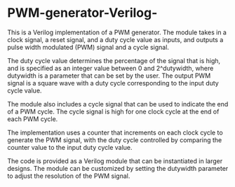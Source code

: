 # PWM-generator-Verilog-


This is a Verilog implementation of a PWM generator. The module takes in a clock signal, a reset signal, and a duty cycle value as inputs, and outputs a pulse width modulated (PWM) signal and a cycle signal.

The duty cycle value determines the percentage of the signal that is high, and is specified as an integer value between 0 and 2^dutywidth, where dutywidth is a parameter that can be set by the user. The output PWM signal is a square wave with a duty cycle corresponding to the input duty cycle value.

The module also includes a cycle signal that can be used to indicate the end of a PWM cycle. The cycle signal is high for one clock cycle at the end of each PWM cycle.

The implementation uses a counter that increments on each clock cycle to generate the PWM signal, with the duty cycle controlled by comparing the counter value to the input duty cycle value.

The code is provided as a Verilog module that can be instantiated in larger designs. The module can be customized by setting the dutywidth parameter to adjust the resolution of the PWM signal.
